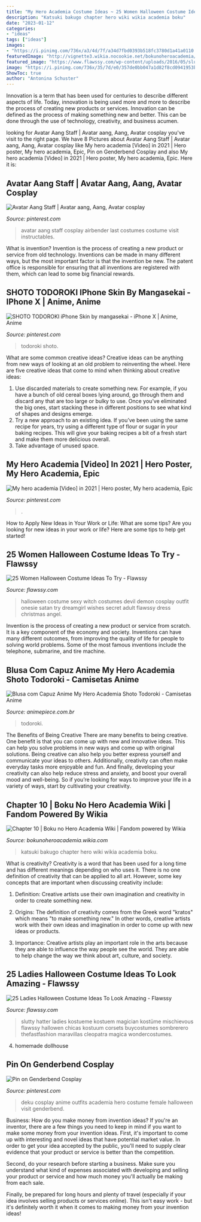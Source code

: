 ```yaml
---
title: "My Hero Academia Costume Ideas ~ 25 Women Halloween Costume Ideas To Try"
description: "Katsuki bakugo chapter hero wiki wikia academia boku"
date: "2023-01-12"
categories:
- "ideas"
tags: ["ideas"]
images:
- "https://i.pinimg.com/736x/a3/4d/7f/a34d7fbd0393b518fc3780d1a41a0110.jpg"
featuredImage: "http://vignette3.wikia.nocookie.net/bokunoheroacademia/images/2/20/Chapter_10.png/revision/latest?cb=20141119083051"
featured_image: "https://www.flawssy.com/wp-content/uploads/2016/05/slutty-halloween-costumes-Halloween-party-costume-ideas.jpg"
image: "https://i.pinimg.com/736x/35/7d/e0/357de0bb047a1d82f8cd0941953b6584.jpg"
ShowToc: true
author: "Antonina Schuster"
---
```



Innovation is a term that has been used for centuries to describe different aspects of life. Today, innovation is being used more and more to describe the process of creating new products or services. Innovation can be defined as the process of making something new and better. This can be done through the use of technology, creativity, and business acumen.

	

		
looking for Avatar Aang Staff | Avatar aang, Aang, Avatar cosplay you've visit to the right page. We have 8 Pictures about Avatar Aang Staff | Avatar aang, Aang, Avatar cosplay like My hero academia [Video] in 2021 | Hero poster, My hero academia, Epic, Pin on Genderbend Cosplay and also My hero academia [Video] in 2021 | Hero poster, My hero academia, Epic. Here it is:
		
    
## Avatar Aang Staff | Avatar Aang, Aang, Avatar Cosplay

<img loading=lazy src="https://i.pinimg.com/736x/d7/ae/b4/d7aeb4dfb7e7795dd76b11143439ddf2--avatar-aang-cosplay-ideas.jpg" onerror="this.onerror=null;this.src='https://tse4.mm.bing.net/th?id=OIP.SeEsGJbITzalWd0J_a3FeQDYEg&amp;pid=15.1';" alt="Avatar Aang Staff | Avatar aang, Aang, Avatar cosplay">

_Source: pinterest.com_

>avatar aang staff cosplay airbender last costumes costume visit instructables. 

	

What is invention?
Invention is the process of creating a new product or service from old technology. Inventions can be made in many different ways, but the most important factor is that the invention be new. 
The patent office is responsible for ensuring that all inventions are registered with them, which can lead to some big financial rewards.

    
## SHOTO TODOROKI IPhone Skin By Mangasekai - IPhone X | Anime, Anime

<img loading=lazy src="https://i.pinimg.com/736x/25/f2/43/25f2437289597c82ce4dbdad10b28d8f.jpg" onerror="this.onerror=null;this.src='https://tse2.mm.bing.net/th?id=OIP.mef-OYZUtGtmZwWo-A_QDQHaNL&amp;pid=15.1';" alt="SHOTO TODOROKI iPhone Skin by mangasekai - iPhone X | Anime, Anime">

_Source: pinterest.com_

>todoroki shoto. 

	

What are some common creative ideas?
Creative ideas can be anything from new ways of looking at an old problem to reinventing the wheel. Here are five creative ideas that come to mind when thinking about creative ideas: 
1. Use discarded materials to create something new. For example, if you have a bunch of old cereal boxes lying around, go through them and discard any that are too large or bulky to use. Once you’ve eliminated the big ones, start stacking these in different positions to see what kind of shapes and designs emerge.
2. Try a new approach to an existing idea. If you’ve been using the same recipe for years, try using a different type of flour or sugar in your baking recipes. This will give your baking recipes a bit of a fresh start and make them more delicious overall.
3. Take advantage of unused space.

    
## My Hero Academia [Video] In 2021 | Hero Poster, My Hero Academia, Epic

<img loading=lazy src="https://i.pinimg.com/736x/a3/4d/7f/a34d7fbd0393b518fc3780d1a41a0110.jpg" onerror="this.onerror=null;this.src='https://tse3.mm.bing.net/th?id=OIP.sGiVhwMALtei88mH78HRfQHaNK&amp;pid=15.1';" alt="My hero academia [Video] in 2021 | Hero poster, My hero academia, Epic">

_Source: pinterest.com_

>. 

	

How to Apply New Ideas in Your Work or Life: What are some tips?
Are you looking for new ideas in your work or life? Here are some tips to help get started!

    
## 25 Women Halloween Costume Ideas To Try - Flawssy

<img loading=lazy src="http://flawssy.com/wp-content/uploads/2016/06/Halloween-Cosplay-Secret-Wishes-Sexy-Set-Dreamgirl-Demon-Devil-Witch-Costume-Onesie.jpg" onerror="this.onerror=null;this.src='https://tse1.mm.bing.net/th?id=OIP.xKAUYbfRetZatPfTcb4oqAHaLJ&amp;pid=15.1';" alt="25 Women Halloween Costume Ideas To Try - Flawssy">

_Source: flawssy.com_

>halloween costume sexy witch costumes devil demon cosplay outfit onesie satan try dreamgirl wishes secret adult flawssy dress christmas angel. 

	

Invention is the process of creating a new product or service from scratch. It is a key component of the economy and society. Inventions can have many different outcomes, from improving the quality of life for people to solving world problems. Some of the most famous inventions include the telephone, submarine, and tire machine.

    
## Blusa Com Capuz Anime My Hero Academia Shoto Todoroki - Camisetas Anime

<img loading=lazy src="https://cdn.awsli.com.br/800x800/779/779296/produto/34525596/9a9d08a32f.jpg" onerror="this.onerror=null;this.src='https://tse1.mm.bing.net/th?id=OIP.5zB92Gk1HY8z5MjQsh_TXAHaHa&amp;pid=15.1';" alt="Blusa com Capuz Anime My Hero Academia Shoto Todoroki - Camisetas Anime">

_Source: animepiece.com.br_

>todoroki. 

	

The Benefits of Being Creative
There are many benefits to being creative. One benefit is that you can come up with new and innovative ideas. This can help you solve problems in new ways and come up with original solutions. Being creative can also help you better express yourself and communicate your ideas to others. Additionally, creativity can often make everyday tasks more enjoyable and fun. And finally, developing your creativity can also help reduce stress and anxiety, and boost your overall mood and well-being. So if you’re looking for ways to improve your life in a variety of ways, start by cultivating your creativity.

    
## Chapter 10 | Boku No Hero Academia Wiki | Fandom Powered By Wikia

<img loading=lazy src="http://vignette3.wikia.nocookie.net/bokunoheroacademia/images/2/20/Chapter_10.png/revision/latest?cb=20141119083051" onerror="this.onerror=null;this.src='https://tse3.mm.bing.net/th?id=OIP.ZKFV3Qz0UOOWfPU7VY-3KQHaLK&amp;pid=15.1';" alt="Chapter 10 | Boku no Hero Academia Wiki | Fandom powered by Wikia">

_Source: bokunoheroacademia.wikia.com_

>katsuki bakugo chapter hero wiki wikia academia boku. 

	

What is creativity?
Creativity is a word that has been used for a long time and has different meanings depending on who uses it. There is no one definition of creativity that can be applied to all art. However, some key concepts that are important when discussing creativity include:
1) Definition: Creative artists use their own imagination and creativity in order to create something new.

2) Origins: The definition of creativity comes from the Greek word "kratos" which means "to make something new." In other words, creative artists work with their own ideas and imagination in order to come up with new ideas or products.

3) Importance: Creative artists play an important role in the arts because they are able to influence the way people see the world. They are able to help change the way we think about art, culture, and society.

    
## 25 Ladies Halloween Costume Ideas To Look Amazing - Flawssy

<img loading=lazy src="https://www.flawssy.com/wp-content/uploads/2016/05/slutty-halloween-costumes-Halloween-party-costume-ideas.jpg" onerror="this.onerror=null;this.src='https://tse2.mm.bing.net/th?id=OIP.VVCkYU8iSCaCyBbt8heTYAHaRc&amp;pid=15.1';" alt="25 Ladies Halloween Costume Ideas To Look Amazing - Flawssy">

_Source: flawssy.com_

>slutty hatter ladies kostueme kostuem magician kostüme mischievous flawssy hallowen chicas kostuum corsets buycostumes sombrerero thefastfashion maravillas cleopatra magica wondercostumes. 

	

4. homemade dollhouse

    
## Pin On Genderbend Cosplay

<img loading=lazy src="https://i.pinimg.com/736x/35/7d/e0/357de0bb047a1d82f8cd0941953b6584.jpg" onerror="this.onerror=null;this.src='https://tse2.mm.bing.net/th?id=OIP.7LTTxhp1AxWVlyLXhUX03AHaNJ&amp;pid=15.1';" alt="Pin on Genderbend Cosplay">

_Source: pinterest.com_

>deku cosplay anime outfits academia hero costume female halloween visit genderbend. 

	

Business: How do you make money from invention ideas?
If you're an inventor, there are a few things you need to keep in mind if you want to make some money from your invention ideas. 
First, it's important to come up with interesting and novel ideas that have potential market value. In order to get your idea accepted by the public, you'll need to supply clear evidence that your product or service is better than the competition.

Second, do your research before starting a business. Make sure you understand what kind of expenses associated with developing and selling your product or service and how much money you'll actually be making from each sale.

Finally, be prepared for long hours and plenty of travel (especially if your idea involves selling products or services online). This isn't easy work - but it's definitely worth it when it comes to making money from your invention ideas!

